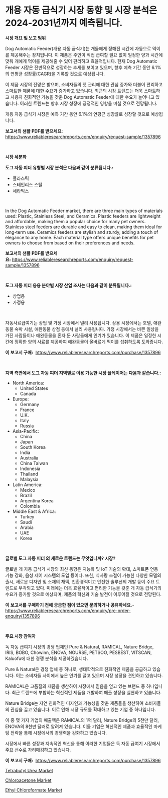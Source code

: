 <p><h1>개용 자동 급식기 시장 동향 및 시장 분석은 2024-2031년까지 예측됩니다.</h1></p><p><strong>시장 개요 및 보고 범위</strong></p>
<p><p>Dog Automatic Feeder(개용 자동 급식기)는 개들에게 정해진 시간에 자동으로 먹이를 제공해주는 장치입니다. 이 제품은 주인이 직접 급여할 필요 없이 일정한 양과 시간에 맞춰 개에게 먹이를 제공해줄 수 있어 편리하고 효율적입니다. 현재 Dog Automatic Feeder 시장은 전반적으로 성장하는 추세를 보이고 있으며, 향후 예측 기간 동안 6.1%의 연평균 성장률(CAGR)을 기록할 것으로 예상됩니다. </p><p>이 제품 시장의 전망은 밝으며, 소비자들의 펫 관리에 대한 관심 증가와 더불어 편리하고 스마트한 제품에 대한 수요가 증가하고 있습니다. 최근의 시장 트렌드는 더욱 스마트하고 사용자 친화적인 기능을 갖춘 Dog Automatic Feeder에 대한 수요가 늘어나고 있습니다. 이러한 트렌드는 향후 시장 성장에 긍정적인 영향을 미칠 것으로 전망됩니다.</p><p>개용 자동 급식기 시장은 예측 기간 동안 6.1%의 연평균 성장률로 성장할 것으로 예상됩니다.</p></p>
<p><strong>보고서의 샘플 PDF를 받으세요:</strong> <a href="https://www.reliableresearchreports.com/enquiry/request-sample/1357896">https://www.reliableresearchreports.com/enquiry/request-sample/1357896</a></p>
<p>&nbsp;</p>
<p><strong>시장 세분화</strong></p>
<p><strong>도그 자동 피더 유형별 시장 분석은 다음과 같이 분류됩니다.:</strong></p>
<p><ul><li>플라스틱</li><li>스테인리스 스틸</li><li>세라믹스</li></ul></p>
<p>&nbsp;</p>
<p><p>In the Dog Automatic Feeder market, there are three main types of materials used: Plastic, Stainless Steel, and Ceramics. Plastic feeders are lightweight and affordable, making them a popular choice for many pet owners. Stainless steel feeders are durable and easy to clean, making them ideal for long-term use. Ceramics feeders are stylish and sturdy, adding a touch of elegance to any home. Each material type offers unique benefits for pet owners to choose from based on their preferences and needs.</p></p>
<p><strong>보고서의 샘플 PDF를 받으세요:</strong>&nbsp;<a href="https://www.reliableresearchreports.com/enquiry/request-sample/1357896">https://www.reliableresearchreports.com/enquiry/request-sample/1357896</a></p>
<p>&nbsp;</p>
<p><strong> 도그 자동 피더 응용 분야별 시장 산업 조사는 다음과 같이 분류됩니다.:</strong></p>
<p><ul><li>상업용</li><li>가정용</li></ul></p>
<p>&nbsp;</p>
<p><p>자동사료급여기는 상업 및 가정 시장에서 널리 사용됩니다. 상용 시장에서는 호텔, 애완동물 숙박 시설, 애완동물 상점 등에서 널리 사용됩니다. 가정 시장에서는 바쁜 일상을 가진 사람들이나 애완동물을 혼자 둔 사람들에게 인기가 있습니다. 이 제품은 일정한 시간에 정확한 양의 사료를 제공하여 애완동물이 올바르게 먹이를 섭취하도록 도와줍니다.</p></p>
<p><strong>이 보고서 구매:</strong>&nbsp; <a href="https://www.reliableresearchreports.com/purchase/1357896">https://www.reliableresearchreports.com/purchase/1357896</a></p>
<p>&nbsp;</p>
<p><strong>지역 측면에서 도그 자동 피더 지역별로 이용 가능한 시장 플레이어는 다음과 같습니다.:</strong></p>
<p><ul>
    <li>
        North America:
        <ul>
            <li>United States</li>
            <li>Canada</li>
        </ul>
    </li>
    <li>
        Europe:
        <ul>
            <li>Germany</li>
            <li>France</li>
            <li>U.K.</li>
            <li>Italy</li>
            <li>Russia</li>
        </ul>
    </li>
    <li>
        Asia-Pacific:
        <ul>
            <li>China</li>
            <li>Japan</li>
            <li>South Korea</li>
            <li>India</li>
            <li>Australia</li>
            <li>China Taiwan</li>
            <li>Indonesia</li>
            <li>Thailand</li>
            <li>Malaysia</li>
        </ul>
    </li>
    <li>
        Latin America:
        <ul>
            <li>Mexico</li>
            <li>Brazil</li>
            <li>Argentina Korea</li>
            <li>Colombia</li>
        </ul>
    </li>
    <li>
        Middle East & Africa:
        <ul>
            <li>Turkey</li>
            <li>Saudi</li>
            <li>Arabia</li>
            <li>UAE</li>
            <li>Korea</li>
        </ul>
    </li>
    </ul></p>
<p>&nbsp;</p>
<p><strong>글로벌 도그 자동 피더 의 새로운 트렌드는 무엇입니까? 시장?</strong></p>
<p><p>글로벌 개 자동 급식기 시장의 최신 동향은 지능화 및 IoT 기술의 확대, 스마트폰 연동 기능 강화, 음성 제어 시스템의 도입 등이다. 또한, 식사량 조절이 가능한 다양한 모델의 출시, 새로운 디자인 및 소재의 채택, 친환경적이고 안전한 솔루션의 개발 등이 주요 트렌드로 부각되고 있다. 미래에는 더욱 효율적이고 편리한 기능을 갖춘 개 자동 급식기의 수요가 증가할 것으로 예상되며, 제품의 혁신과 기술 발전이 이루어질 것으로 전망된다.</p></p>
<p><strong>이 보고서를 구매하기 전에 궁금한 점이 있으면 문의하거나 공유하세요.</strong>- <a href="https://www.reliableresearchreports.com/enquiry/pre-order-enquiry/1357896">https://www.reliableresearchreports.com/enquiry/pre-order-enquiry/1357896</a></p>
<p>&nbsp;</p>
<p><strong>주요 시장 참여자</strong></p>
<p><p>독 자동 급여기 시장의 경쟁 업체인 Pure & Natural, RAMICAL, Nature Bridge, IRIS, BOBO, Chowinn, ENOVA, NOURSE, PETSOO, PESBEST, VITSCAN, Kaluofu에 대한 경쟁 분석을 제공하겠습니다. </p><p>Pure & Natural은 경쟁 업체 중 하나로, 생태학적으로 친화적인 제품을 공급하고 있습니다. 이는 소비자들 사이에서 높은 인기를 끌고 있으며 시장 성장을 견인하고 있습니다. </p><p>RAMICAL은 고품질의 제품을 생산하여 시장에서 믿음을 얻고 있는 브랜드 중 하나입니다. 최근 트렌드에 부합하는 혁신적인 제품을 개발하여 매출 성장을 실현하고 있습니다. </p><p>Nature Bridge는 자연 친화적인 디자인과 기능성을 갖춘 제품들을 생산하여 소비자들의 관심을 끌고 있습니다. 이로 인해 시장 규모를 확대하고 있는 기업 중 하나입니다. </p><p>이 중 몇 가지 기업의 매출액은 RAMICAL의 1억 달러, Nature Bridge의 5천만 달러, ENOVA의 8천만 달러로 알려져 있습니다. 이들 기업은 혁신적인 제품과 효율적인 마케팅 전략을 통해 시장에서의 경쟁력을 강화하고 있습니다. </p><p>시장에서 빠른 성장과 지속적인 혁신을 통해 이러한 기업들은 독 자동 급여기 시장에서 주요 선수로 자리매김하고 있습니다.</p></p>
<p><strong>이 보고서 구매:</strong>&nbsp;&nbsp;<a href="https://www.reliableresearchreports.com/purchase/1357896">https://www.reliableresearchreports.com/purchase/1357896</a></p>
<p><p><a href="https://github.com/nicoletavirag/Market-Research-Report-List-2/blob/main/tetrabutyl-urea-market.md">Tetrabutyl Urea Market</a></p><p><a href="https://github.com/redneck06/Market-Research-Report-List-2/blob/main/chloroacetone-market.md">Chloroacetone Market</a></p><p><a href="https://github.com/mauripalmi/Market-Research-Report-List-2/blob/main/ethyl-chloroformate-market.md">Ethyl Chloroformate Market</a></p></p>
